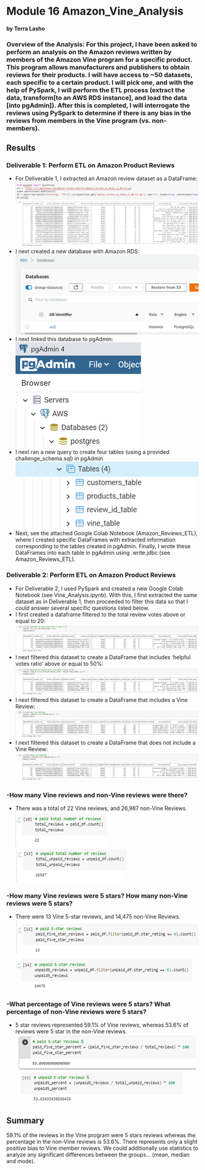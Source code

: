 # Module 16  Amazon_Vine_Analysis
#### by Terra Lasho 
### Overview of the Analysis: For this project, I have been asked to perform an analysis on the Amazon reviews written by members of the Amazon Vine program for a specific product. This program allows manufacturers and publishers to obtain reviews for their products.  I will have access to ~50 datasets, each specific to a certain product.  I will pick one, and with the help of PySpark, I will perform the ETL process (extract the data, transform[to an AWS RDS instance], and load the data [into pgAdmin]). After this is completed, I will interrogate the reviews using PySpark to determine if there is any bias in the reviews from members in the Vine program (vs. non-members).
## Results
### Deliverable 1: Perform ETL on Amazon Product Reviews
-	For Deliverable 1, I extracted an Amazon review dataset as a DataFrame:
![](https://github.com/Beetleee/Amazon_Vine_Analysis/blob/main/Resources/plot1.png)
 ![](https://github.com/Beetleee/Amazon_Vine_Analysis/blob/main/Resources/plot5.png)
-	I next created a new database with Amazon RDS:
![](https://github.com/Beetleee/Amazon_Vine_Analysis/blob/main/Resources/plot2.png)
-	I next linked this database to pgAdmin:
![](https://github.com/Beetleee/Amazon_Vine_Analysis/blob/main/Resources/plot3.png)
-	I next ran a new query to create four tables (using a provided challenge_schema.sql) in pgAdmin 
![](https://github.com/Beetleee/Amazon_Vine_Analysis/blob/main/Resources/plot4.png)
-	Next, see the attached Google Colab Notebook (Amazon_Reviews_ETL), where I created specific DataFrames with extracted information corresponding to the tables created in pgAdmin.  Finally, I wrote these DataFrames into each table in pgAdmin using .write.jdbc (see Amazon_Reviews_ETL).
### Deliverable 2: Perform ETL on Amazon Product Reviews
-	For Deliverable 2, I used PySpark and created a new Google Colab Notebook (see Vine_Analysis.ipynb). With this, I first extracted the same dataset as in Deliverable 1, then proceeded to filter this data so that I could answer several specific questions listed below.
-	I first created a dataframe filtered to the total review votes above or equal to 20:
![](https://github.com/Beetleee/Amazon_Vine_Analysis/blob/main/Resources/plot6.png)
-	I next filtered this dataset to create a DataFrame that includes ‘helpful votes ratio’ above or equal to 50%:
![](https://github.com/Beetleee/Amazon_Vine_Analysis/blob/main/Resources/plot7.png)
-	I next filtered this dataset to create a DataFrame that includes a Vine Review:
![](https://github.com/Beetleee/Amazon_Vine_Analysis/blob/main/Resources/plot8.png)
-	I next filtered this dataset to create a DataFrame that does not include a Vine Review:
![](https://github.com/Beetleee/Amazon_Vine_Analysis/blob/main/Resources/plot9.png)

### -How many Vine reviews and non-Vine reviews were there?
-	There was a total of 22 Vine reviews, and 26,987 non-Vine Reviews.
![](https://github.com/Beetleee/Amazon_Vine_Analysis/blob/main/Resources/plot10.png)
![](https://github.com/Beetleee/Amazon_Vine_Analysis/blob/main/Resources/plot11.png)
### -How many Vine reviews were 5 stars? How many non-Vine reviews were 5 stars?
-	There were 13 Vine 5-star reviews, and 14,475 non-Vine Reviews.
![](https://github.com/Beetleee/Amazon_Vine_Analysis/blob/main/Resources/plot12.png)
![](https://github.com/Beetleee/Amazon_Vine_Analysis/blob/main/Resources/plot13.png)
### -What percentage of Vine reviews were 5 stars? What percentage of non-Vine reviews were 5 stars?
-	5 star reviews represented 59.1% of Vine reviews, whereas 53.6% of reviews were 5 star in the non-Vine reviews.
![](https://github.com/Beetleee/Amazon_Vine_Analysis/blob/main/Resources/plot14.png)
![](https://github.com/Beetleee/Amazon_Vine_Analysis/blob/main/Resources/plot15.png)

## Summary
59.1% of the reviews in the Vine program were 5 stars reviews whereas the percentage in the non-Vine reviews is 53.6%. There represents only a slight positive bias to Vine member reviews.   We could additionally use statistics to analyze any significant differences between the groups… (mean, median and mode).
